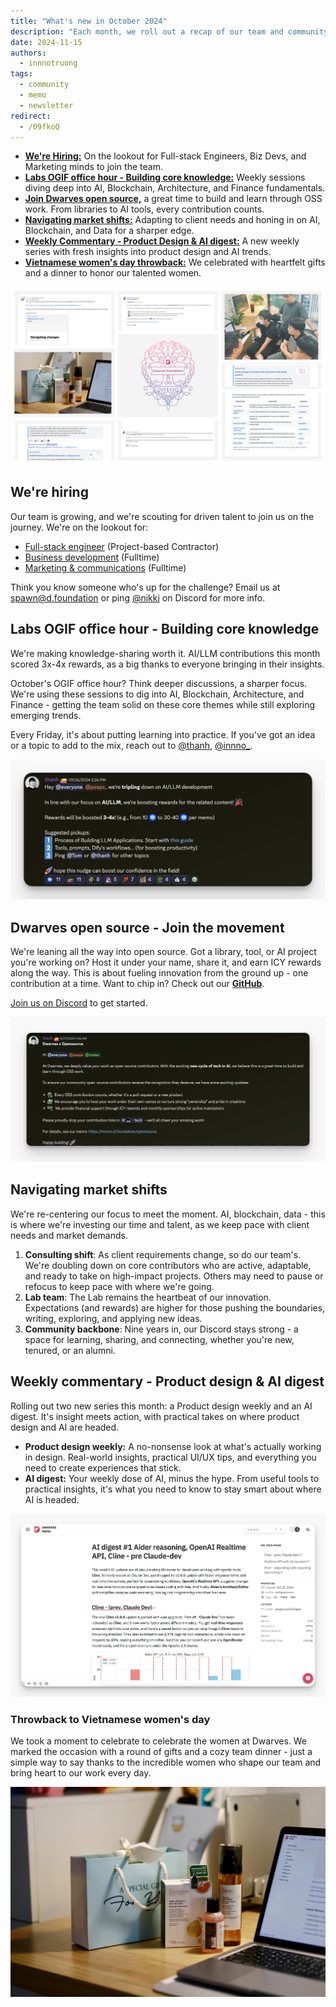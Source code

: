 ```yaml
---
title: "What's new in October 2024"
description: "Each month, we roll out a recap of our team and community's progress. October's updates spotlight our open source initiative, boosted rewards for sharing knowledge, navigating market shifts, weekly tech insights, and a warm celebration of Vietnamese Women's Day."
date: 2024-11-15
authors:
  - innnotruong
tags:
  - community
  - memo
  - newsletter
redirect:
  - /09fkoQ
---
```


- [**We're Hiring:**](#were-hiring) On the lookout for Full-stack Engineers, Biz Devs, and Marketing minds to join the team.
- [**Labs OGIF office hour - Building core knowledge:**](#labs-ogif-office-hour---building-core-knowledge) Weekly sessions diving deep into AI, Blockchain, Architecture, and Finance fundamentals.
- [**Join Dwarves open source,**](#dwarves-open-source---join-the-movement) a great time to build and learn through OSS work. From libraries to AI tools, every contribution counts.
- [**Navigating market shifts:**](#navigating-market-shifts) Adapting to client needs and honing in on AI, Blockchain, and Data for a sharper edge.
- [**Weekly Commentary - Product Design & AI digest:**](#weekly-commentary---product-design--ai-digest) A new weekly series with fresh insights into product design and AI trends.
- [**Vietnamese women's day throwback:**](#throwback-to-vietnamese-womens-day) We celebrated with heartfelt gifts and a dinner to honor our talented women.

![](assets/2024-whats-new-oct-thumbnail.png)

## We're hiring

Our team is growing, and we're scouting for driven talent to join us on the journey. We're on the lookout for:

- [Full-stack engineer](https://memo.d.foundation/careers/open-positions/full-stack-engineer/) (Project-based Contractor)
- [Business development](https://memo.d.foundation/careers/open-positions/business-development/) (Fulltime)
- [Marketing & communications](https://memo.d.foundation/careers/open-positions/marketing-and-communications-specialist/) (Fulltime)

Think you know someone who's up for the challenge? Email us at <spawn@d.foundation> or ping [@nikki](https://memo.d.foundation/contributor/nikki) on Discord for more info.

## Labs OGIF office hour - Building core knowledge

We're making knowledge-sharing worth it. AI/LLM contributions this month scored 3x-4x rewards, as a big thanks to everyone bringing in their insights.

October's OGIF office hour? Think deeper discussions, a sharper focus. We're using these sessions to dig into AI, Blockchain, Architecture, and Finance - getting the team solid on these core themes while still exploring emerging trends.

Every Friday, it's about putting learning into practice. If you've got an idea or a topic to add to the mix, reach out to [@thanh](https://memo.d.foundation/contributor/thanh/), [@innno\_](https://memo.d.foundation/contributor/innno_/).

![](assets/2024-whats-new-oct-ogif.png)

## Dwarves open source - Join the movement

We're leaning all the way into open source. Got a library, tool, or AI project you're working on? Host it under your name, share it, and earn ICY rewards along the way. This is about fueling innovation from the ground up - one contribution at a time. Want to chip in? Check out our [**GitHub**](https://github.com/dwarvesf/opensource).

[Join us on Discord](https://discord.gg/dfoundation) to get started.

![](assets/2024-whats-new-oct-oss.png)

## Navigating market shifts

We're re-centering our focus to meet the moment. AI, blockchain, data - this is where we're investing our time and talent, as we keep pace with client needs and market demands.

1. **Consulting shift**: As client requirements change, so do our team's. We're doubling down on core contributors who are active, adaptable, and ready to take on high-impact projects. Others may need to pause or refocus to keep pace with where we're going.
2. **Lab team**: The Lab remains the heartbeat of our innovation. Expectations (and rewards) are higher for those pushing the boundaries, writing, exploring, and applying new ideas.
3. **Community backbone**: Nine years in, our Discord stays strong - a space for learning, sharing, and connecting, whether you're new, tenured, or an alumni.

## Weekly commentary - Product design & AI digest

Rolling out two new series this month: a Product design weekly and an AI digest. It's insight meets action, with practical takes on where product design and AI are headed.

- **Product design weekly:** A no-nonsense look at what's actually working in design. Real-world insights, practical UI/UX tips, and everything you need to create experiences that stick.
- **AI digest:** Your weekly dose of AI, minus the hype. From useful tools to practical insights, it's what you need to know to stay smart about where AI is headed.

![](assets/2024-whats-new-oct-commentary.png)

### Throwback to Vietnamese women's day

We took a moment to celebrate to celebrate the women at Dwarves. We marked the occasion with a round of gifts and a cozy team dinner - just a simple way to say thanks to the incredible women who shape our team and bring heart to our work every day.

![](assets/2024-whats-new-oct-women-day.png)
